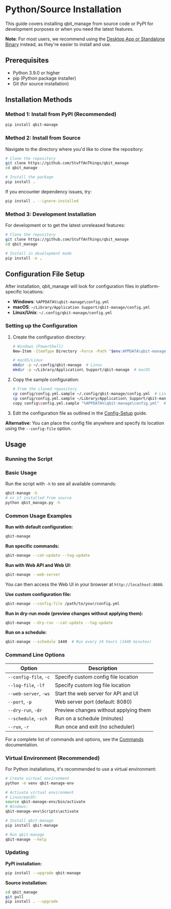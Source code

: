 # Python/Source Installation

This guide covers installing qbit_manage from source code or PyPI for development purposes or when you need the latest features.

**Note**: For most users, we recommend using the [Desktop App or Standalone Binary](Installation) instead, as they're easier to install and use.

## Prerequisites

* Python 3.9.0 or higher
* pip (Python package installer)
* Git (for source installation)

## Installation Methods

### Method 1: Install from PyPI (Recommended)

```bash
pip install qbit-manage
```

### Method 2: Install from Source

Navigate to the directory where you'd like to clone the repository:

```bash
# Clone the repository
git clone https://github.com/StuffAnThings/qbit_manage
cd qbit_manage

# Install the package
pip install .
```

If you encounter dependency issues, try:

```bash
pip install . --ignore-installed
```

### Method 3: Development Installation

For development or to get the latest unreleased features:

```bash
# Clone the repository
git clone https://github.com/StuffAnThings/qbit_manage
cd qbit_manage

# Install in development mode
pip install -e .
```

## Configuration File Setup

After installation, qbit_manage will look for configuration files in platform-specific locations:

- **Windows**: `%APPDATA%\qbit-manage\config.yml`
- **macOS**: `~/Library/Application Support/qbit-manage/config.yml`
- **Linux/Unix**: `~/.config/qbit-manage/config.yml`

### Setting up the Configuration

1. Create the configuration directory:
   ```bash
   # Windows (PowerShell)
   New-Item -ItemType Directory -Force -Path "$env:APPDATA\qbit-manage"

   # macOS/Linux
   mkdir -p ~/.config/qbit-manage  # Linux
   mkdir -p ~/Library/Application\ Support/qbit-manage  # macOS
   ```

2. Copy the sample configuration:
   ```bash
   # From the cloned repository
   cp config/config.yml.sample ~/.config/qbit-manage/config.yml  # Linux
   cp config/config.yml.sample ~/Library/Application\ Support/qbit-manage/config.yml  # macOS
   copy config\config.yml.sample "%APPDATA%\qbit-manage\config.yml"  # Windows
   ```

3. Edit the configuration file as outlined in the [Config-Setup](Config-Setup) guide.

**Alternative**: You can place the config file anywhere and specify its location using the `--config-file` option.

## Usage

### Running the Script

### Basic Usage

Run the script with `-h` to see all available commands:

```bash
qbit-manage -h
# or if installed from source
python qbit_manage.py -h
```

### Common Usage Examples

**Run with default configuration:**
```bash
qbit-manage
```

**Run specific commands:**
```bash
qbit-manage --cat-update --tag-update
```

**Run with Web API and Web UI:**
```bash
qbit-manage --web-server
```
You can then access the Web UI in your browser at `http://localhost:8080`.

**Use custom configuration file:**
```bash
qbit-manage --config-file /path/to/your/config.yml
```

**Run in dry-run mode (preview changes without applying them):**
```bash
qbit-manage --dry-run --cat-update --tag-update
```

**Run on a schedule:**
```bash
qbit-manage --schedule 1440  # Run every 24 hours (1440 minutes)
```

### Command Line Options

| Option | Description |
|--------|-------------|
| `--config-file`, `-c` | Specify custom config file location |
| `--log-file`, `-lf` | Specify custom log file location |
| `--web-server`, `-ws` | Start the web server for API and UI |
| `--port`, `-p` | Web server port (default: 8080) |
| `--dry-run`, `-dr` | Preview changes without applying them |
| `--schedule`, `-sch` | Run on a schedule (minutes) |
| `--run`, `-r` | Run once and exit (no scheduler) |

For a complete list of commands and options, see the [Commands](Commands) documentation.

### Virtual Environment (Recommended)

For Python installations, it's recommended to use a virtual environment:

```bash
# Create virtual environment
python -m venv qbit-manage-env

# Activate virtual environment
# Linux/macOS:
source qbit-manage-env/bin/activate
# Windows:
qbit-manage-env\Scripts\activate

# Install qbit-manage
pip install qbit-manage

# Run qbit-manage
qbit-manage --help
```

### Updating

**PyPI installation:**
```bash
pip install --upgrade qbit-manage
```

**Source installation:**
```bash
cd qbit_manage
git pull
pip install . --upgrade
```
